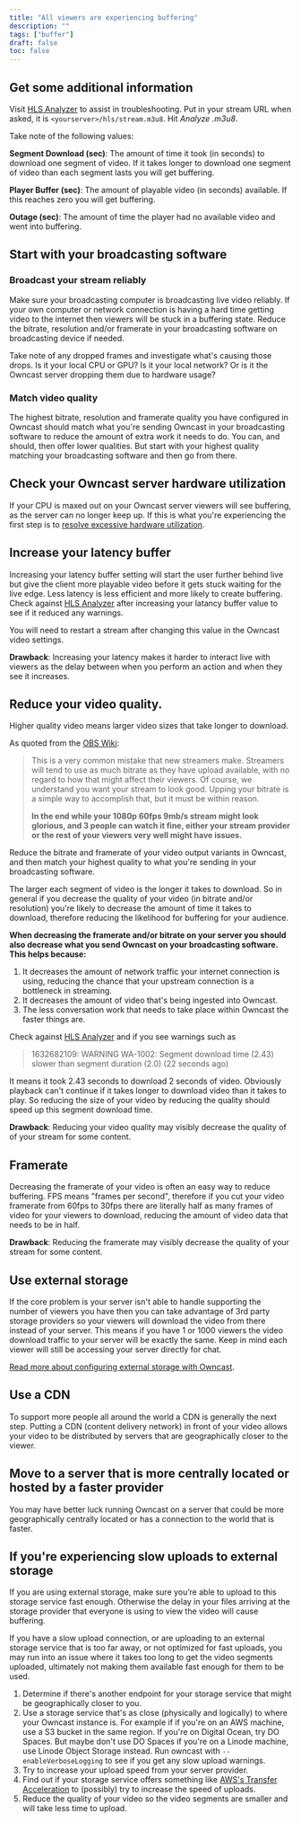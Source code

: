 ```yaml
---
title: "All viewers are experiencing buffering"
description: ""
tags: ["buffer"]
draft: false
toc: false
---
```


## Get some additional information

Visit [HLS Analyzer](https://hlsanalyzer.com/) to assist in troubleshooting.  Put in your stream URL when asked, it is `<yourserver>/hls/stream.m3u8`.  Hit _Analyze .m3u8_.

Take note of the following values:

**Segment Download (sec)**: The amount of time it took (in seconds) to download one segment of video.  If it takes longer to download one segment of video than each segment lasts you will get buffering.

**Player Buffer (sec)**: The amount of playable video (in seconds) available.  If this reaches zero you will get buffering.

**Outage (sec)**: The amount of time the player had no available video and went into buffering.

## Start with your broadcasting software


### Broadcast your stream reliably 

Make sure your broadcasting computer is broadcasting live video reliably. If your own computer or network connection is having a hard time getting video to the internet then viewers will be stuck in a buffering state. Reduce the bitrate, resolution and/or framerate in your broadcasting software on broadcasting device if needed.

Take note of any dropped frames and investigate what's causing those drops.  Is it your local CPU or GPU?  Is it your local network?  Or is it the Owncast server dropping them due to hardware usage?

### Match video quality

The highest bitrate, resolution and framerate quality you have configured in Owncast should match what you're sending Owncast in your broadcasting software to reduce the amount of extra work it needs to do.  You can, and should, then offer lower qualities.  But start with your highest quality matching your broadcasting software and then go from there.

## Check your Owncast server hardware utilization

If your CPU is maxed out on your Owncast server viewers will see buffering, as the server can no longer keep up.  If this is what you're experiencing the first step is to [resolve excessive hardware utilization](/troubleshoot/hardware-usage).

## Increase your latency buffer

Increasing your latency buffer setting will start the user further behind live but give the client more playable video before it gets stuck waiting for the live edge. Less latency is less efficient and more likely to create buffering. Check against [HLS Analyzer](https://hlsanalyzer.com) after increasing your latancy buffer value to see if it reduced any warnings.

You will need to restart a stream after changing this value in the Owncast video settings.

**Drawback**: Increasing your latency makes it harder to interact live with viewers as the delay between when you perform an action and when they see it increases.

## Reduce your video quality.

Higher quality video means larger video sizes that take longer to download.

As quoted from the [OBS Wiki](https://github.com/obsproject/obs-studio/wiki/Stream-Buffering-Issues):

> This is a very common mistake that new streamers make. Streamers will tend to use as much bitrate as they have upload available, with no regard to how that might affect their viewers. Of course, we understand you want your stream to look good. Upping your bitrate is a simple way to accomplish that, but it must be within reason.
> 
> **In the end while your 1080p 60fps 9mb/s stream might look glorious, and 3 people can watch it fine, either your stream provider or the rest of your viewers very well might have issues.**

Reduce the bitrate and framerate of your video output variants in Owncast, and then match your highest quality to what you're sending in your broadcasting software.

The larger each segment of video is the longer it takes to download. So in general if you decrease the quality of your video (in bitrate and/or resolution) you're likely to decrease the amount of time it takes to download, therefore reducing the likelihood for buffering for your audience.

**When decreasing the framerate and/or bitrate on your server you should also decrease what you send Owncast on your broadcasting software. This helps because:**

1. It decreases the amount of network traffic your internet connection is using, reducing the chance that your upstream connection is a bottleneck in streaming.
1. It decreases the amount of video that's being ingested into Owncast.
1. The less conversation work that needs to take place within Owncast the faster things are.

Check against [HLS Analyzer](https://hlsanalyzer.com) and if you see warnings such as

> 1632682109: WARNING WA-1002: Segment download time (2.43) slower than segment duration (2.0) (22 seconds ago)

It means it took 2.43 seconds to download 2 seconds of video. Obviously playback can't continue if it takes longer to download video than it takes to play. So reducing the size of your video by reducing the quality should speed up this segment download time.

**Drawback**: Reducing your video quality may visibly decrease the quality of of your stream for some content.

## Framerate

Decreasing the framerate of your video is often an easy way to reduce buffering.  FPS means "frames per second", therefore if you cut your video framerate from 60fps to 30fps there are literally half as many frames of video for your viewers to download, reducing the amount of video data that needs to be in half.

**Drawback**: Reducing the framerate may visibly decrease the quality of your stream for some content.

## Use external storage

If the core problem is your server isn't able to handle supporting the number of viewers you have then you can take advantage of 3rd party storage providers so your viewers will download the video from there instead of your server.  This means if you have 1 or 1000 viewers the video download traffic to your server will be exactly the same.  Keep in mind each viewer will still be accessing your server directly for chat.

[Read more about configuring external storage with Owncast](/docs/storage).

## Use a CDN

To support more people all around the world a CDN is generally the next step. Putting a CDN (content delivery network) in front of your video allows your video to be distributed by servers that are geographically closer to the viewer.

## Move to a server that is more centrally located or hosted by a faster provider

You may have better luck running Owncast on a server that could be more geographically centrally located or has a connection to the world that is faster.

## If you're experiencing slow uploads to external storage

If you are using external storage, make sure you’re able to upload to this storage service fast enough. Otherwise the delay in your files arriving at the storage provider that everyone is using to view the video will cause buffering.

If you have a slow upload connection, or are uploading to an external storage service that is too far away, or not optimized for fast uploads, you may run into an issue where it takes too long to get the video segments uploaded, ultimately not making them available fast enough for them to be used.

1. Determine if there's another endpoint for your storage service that might be geographically closer to you.
1. Use a storage service that's as close (physically and logically) to where your Owncast instance is. For example if if you're on an AWS machine, use a S3 bucket in the same region. If you're on Digital Ocean, try DO Spaces. But maybe don't use DO Spaces if you're on a Linode machine, use Linode Object Storage instead. Run owncast with `--enableVerboseLogging` to see if you get any slow upload warnings.
1. Try to increase your upload speed from your server provider.
1. Find out if your storage service offers something like [AWS's Transfer Acceleration](https://docs.aws.amazon.com/AmazonS3/latest/dev/transfer-acceleration.html) to (possibly) try to increase the speed of uploads.
1. Reduce the quality of your video so the video segments are smaller and will take less time to upload.
